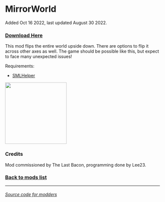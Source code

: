 # MirrorWorld

Added Oct 16 2022, last updated August 30 2022.

### [Download Here](https://github.com/LeeTwentyThree/Lee23-SubnauticaMods/raw/main/Downloads/MirrorWorld.zip)

This mod flips the entire world upside down. There are options to flip it across other axes as well. The game should be possible like this, but expect to face many unexpected issues!

Requirements:
- [SMLHelper](https://www.nexusmods.com/subnautica/mods/113)

<div>
  <img src="https://github.com/LeeTwentyThree/Lee23-SubnauticaMods/raw/main/Downloads/Thumbnails/MirrorWorld.png" width=200px>
</div>

### Credits

Mod commissioned by The Last Bacon, programming done by Lee23.

### [Back to mods list](https://github.com/LeeTwentyThree/Lee23-SubnauticaMods/blob/main/Downloads/DownloadPages/ModDownloads-Subnautica.md)

---

###### [Source code for modders](https://github.com/LeeTwentyThree/Lee23-SubnauticaMods/tree/main/MirrorWorld)
